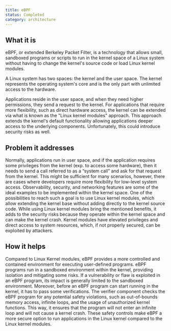 ```yaml
---
title: eBPF
status: Completed
category: architecture
---
```


## What it is

eBPF, or extended Berkeley Packet Filter, is a technology that allows small, sandboxed programs or scripts to run in the kernel space of a Linux system without having to change the kernel's source code or load Linux kernel modules.

A Linux system has two spaces: the kernel and the user space. 
The kernel represents the operating system's core and is the only part 
with unlimited access to the hardware. 

Applications reside in the user space, and when they need higher permissions, 
they send a request to the kernel.
For applications that require more flexibility, such as direct hardware 
access, the kernel can be extended via what is known as the "Linux 
kernel modules" approach. This approach extends the kernel's default functionality
 allowing applications deeper access to the underlying components. 
 Unfortunately, this could introduce security risks as well.

## Problem it addresses
Normally, applications run in user space, and if the application requires some privileges from the kernel (exp. to access some hardware), 
then it needs to send a call referred to as a “system call” and ask for that request from the kernel. 
This might be sufficient for many scenarios, however, there are cases where developers require more flexibility for low-level system access.
Observability, security, and networking features are some of the ideal examples to be implemented within the kernel space.
One of the possibilities to reach such a goal is to use Linux kernel modules, which allow extending the kernel base without adding directly to the kernel source code. 
While using Linux kernel modules bring the mentioned benefits, it adds to the security risks because they operate within the kernel space and can make the kernel crash. 
Kernel modules have elevated privileges and direct access to system resources, which, if not properly secured, can be exploited by attackers.

## How it helps
Compared to Linux Kernel modules, eBPF provides a more controlled and contained environment for executing user-defined programs. 
eBPF programs run in a sandboxed environment within the kernel, providing isolation and mitigating some risks. 
If a vulnerability or flaw is exploited in an eBPF program, its impact is generally limited to the sandboxed environment.
Moreover, before an eBPF program can start running in the kernel, it has to pass some verifications. 
The verifier component checks the eBPF program for any potential safety violations, 
such as out-of-bounds memory access, infinite loops, and the usage of unauthorized kernel functions.
This way, it ensures that the program will not enter an infinite loop and will not cause a kernel crash.
These safety controls make eBPF a more secure option to run applications in the Linux kernel compared to the Linux kernel modules.
